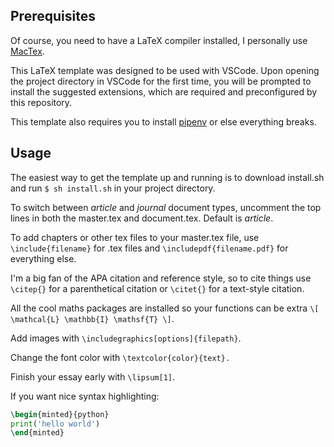 ## Prerequisites

Of course, you need to have a LaTeX compiler installed, I personally use [MacTex](https://formulae.brew.sh/cask/mactex-no-gui).

This LaTeX template was designed to be used with VSCode. Upon opening the project directory in VSCode for the first time, you will be prompted to install the suggested extensions, which are required and preconfigured by this repository.

This template also requires you to install [pipenv](https://pypi.org/project/pipenv/) or else everything breaks.

## Usage

The easiest way to get the template up and running is to download install.sh and run `$ sh install.sh` in your project directory.

To switch between _article_ and _journal_ document types, uncomment the top lines in both the master.tex and document.tex. Default is _article_.

To add chapters or other tex files to your master.tex file, use `\include{filename}` for .tex files and `\includepdf{filename.pdf}` for everything else.

I'm a big fan of the APA citation and reference style, so to cite things use `\citep{}` for a parenthetical citation or `\citet{}` for a text-style citation.

All the cool maths packages are installed so your functions can be extra `\[ \mathcal{L} \mathbb{I} \mathsf{T} \]`.

Add images with `\includegraphics[options]{filepath}`.

Change the font color with `\textcolor{color}{text}.`

Finish your essay early with `\lipsum[1]`.

If you want nice syntax highlighting:

```latex
\begin{minted}{python}
print('hello world')
\end{minted}
```
